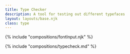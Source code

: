 ```yaml
---
title: Type Checker
description: A tool for testing out different typefaces
layout: layouts/base.njk
class: type
---
```


{% include "compositions/fontInput.njk" %}

{% include "compositions/typecheck.md" %}